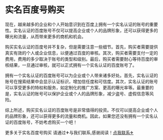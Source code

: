 # 实名百度号购买

现在，越来越多的企业和个人开始意识到在百度上拥有一个实名认证的账号的重要性。实名认证的百度账号不仅可以提高企业或个人的品牌形象，还可以获得更多的曝光和流量，从而带来更多的商机和机会。

购买实名认证的百度号并不复杂，但是需要注意一些细节。首先，购买者需要提供真实有效的个人或企业信息，以便通过百度的审核。其次，购买者需要支付一定的费用，费用的多少取决于账号的类型和级别。最后，购买者需要耐心等待百度的审核结果，一旦通过审核，就可以正式拥有一个实名认证的百度账号了。

拥有一个实名认证的百度账号可以为企业或个人带来诸多好处。首先，实名认证的账号在搜索结果中会显示认证标识，增加信任度和可信度。其次，实名认证的账号可以享受更多的特权和服务，如定制化的推广方案、更高的曝光率等。最重要的是，实名认证的账号可以保护企业或个人的品牌形象，减少盗号、虚假信息等风险。

综上所述，购买实名认证的百度账号是非常值得的投资。不仅可以提高企业或个人的品牌形象，还可以获得更多的流量和商机。因此，如果您还没有拥有一个实名认证的百度账号，不妨考虑购买一个吧！

更多关于实名百度号购买 请通过✈与我们联系,感谢阅读！[点我联系✈](https://ai.G208.com)